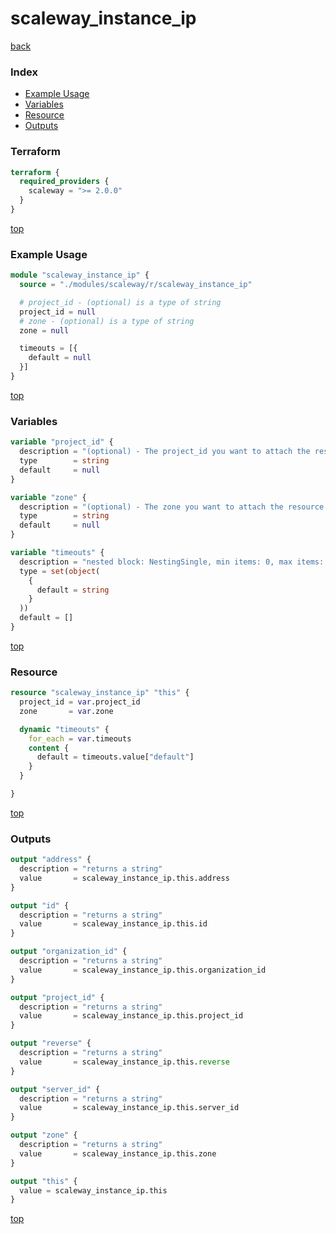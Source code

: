 # scaleway_instance_ip

[back](../scaleway.md)

### Index

- [Example Usage](#example-usage)
- [Variables](#variables)
- [Resource](#resource)
- [Outputs](#outputs)

### Terraform

```terraform
terraform {
  required_providers {
    scaleway = ">= 2.0.0"
  }
}
```

[top](#index)

### Example Usage

```terraform
module "scaleway_instance_ip" {
  source = "./modules/scaleway/r/scaleway_instance_ip"

  # project_id - (optional) is a type of string
  project_id = null
  # zone - (optional) is a type of string
  zone = null

  timeouts = [{
    default = null
  }]
}
```

[top](#index)

### Variables

```terraform
variable "project_id" {
  description = "(optional) - The project_id you want to attach the resource to"
  type        = string
  default     = null
}

variable "zone" {
  description = "(optional) - The zone you want to attach the resource to"
  type        = string
  default     = null
}

variable "timeouts" {
  description = "nested block: NestingSingle, min items: 0, max items: 0"
  type = set(object(
    {
      default = string
    }
  ))
  default = []
}
```

[top](#index)

### Resource

```terraform
resource "scaleway_instance_ip" "this" {
  project_id = var.project_id
  zone       = var.zone

  dynamic "timeouts" {
    for_each = var.timeouts
    content {
      default = timeouts.value["default"]
    }
  }

}
```

[top](#index)

### Outputs

```terraform
output "address" {
  description = "returns a string"
  value       = scaleway_instance_ip.this.address
}

output "id" {
  description = "returns a string"
  value       = scaleway_instance_ip.this.id
}

output "organization_id" {
  description = "returns a string"
  value       = scaleway_instance_ip.this.organization_id
}

output "project_id" {
  description = "returns a string"
  value       = scaleway_instance_ip.this.project_id
}

output "reverse" {
  description = "returns a string"
  value       = scaleway_instance_ip.this.reverse
}

output "server_id" {
  description = "returns a string"
  value       = scaleway_instance_ip.this.server_id
}

output "zone" {
  description = "returns a string"
  value       = scaleway_instance_ip.this.zone
}

output "this" {
  value = scaleway_instance_ip.this
}
```

[top](#index)